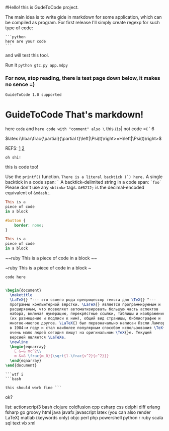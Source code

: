 #Hello! this is GudeToCode project.

The main idea is to write gide in markdown for some application, which can be compiled as program.
For first release I'll simply create regexp for such type of code:
~~~~
```python
here are your code
```
~~~~

and will test this tool.

Run it `python gtc.py app.mdpy`

### For now, stop reading, there is test page down below, it makes no sence =)

```GuideToCode 1.0 supported```
# GuideToCode That's markdown!
here ```code``` and `here code with "comment" also \` this /`is`|  not code =( `
6


$latex i\hbar\frac{\partial}{\partial t}\left|\Psi(t)\right>=H\left|\Psi(t)\right>$



REFS: [1](https://github.com/github/markup#github-markup)  [2](https://github.com/vmg/redcarpet)

    oh shi!
  this is code too!

Use the `printf()` function.
``There is a literal backtick (`) here.``
A single backtick in a code span: `` ` ``
A backtick-delimited string in a code span: `` `foo` ``
Please don't use any `<blink>` tags.
`&#8212;` is the decimal-encoded equivalent of `&mdash;`.

~~~~ruby
This is a 
piece of code 
in a block
~~~~

```css
#button {
	border: none;
}
```

~~~ruby
This is a 
piece of code 
in a block
~~~

~~ruby
This is a 
piece of code 
in a block
~~

~ruby
This is a 
piece of code 
in a block
~

``code here``

```latex

\begin{document}
  \maketitle
  \LaTeX{} "--- это своего рода препроцессор текста для \TeX{} "---
  программы компьютерной вёрстки. \LaTeX{} является программируемым и
  расширяемым, что позволяет автоматизировать большую часть аспектов
  набора, включая нумерацию, перекрёстные ссылки, таблицы и изображения
  (их размещение и подписи к ним), общий вид страницы, библиографию и
  многое-многое другое. \LaTeX{} был первоначально написан Лэсли Лампортом
  в 1984-м году и стал наиболее популярным способом использования \TeX{}а;
  очень мало людей сегодня пишут на оригинальном \TeX{}е. Текущей
  версией является \LaTeXe.
  \newline
  \begin{eqnarray}
    E &=& mc^2\\
    m &=& \frac{m_0}{\sqrt{1-\frac{v^2}{c^2}}}
  \end{eqnarray}
\end{document}
```

```wtf
```wtf i
```bash

this should work fine ```
```
ok?


list:
actionscript3
bash
clojure
coldfusion
cpp
csharp
css
delphi
diff
erlang
fsharp
go
groovy
html
java
javafx
javascript
latex (you can also render LaTeX)
matlab (keywords only)
objc
perl
php
powershell
python
r
ruby
scala
sql
text
vb
xml
